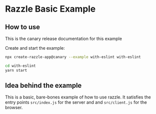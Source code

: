 # Razzle Basic Example

## How to use

<!-- START install generated instructions please keep comment here to allow auto update -->
<!-- DON'T EDIT THIS SECTION, INSTEAD RE-RUN yarn update-examples TO UPDATE -->
This is the canary release documentation for this example

Create and start the example:

```bash
npx create-razzle-app@canary --example with-eslint with-eslint

cd with-eslint
yarn start
```
<!-- END install generated instructions please keep comment here to allow auto update -->


## Idea behind the example
This is a basic, bare-bones example of how to use razzle. It satisfies the entry points
`src/index.js` for the server and and `src/client.js` for the browser.
